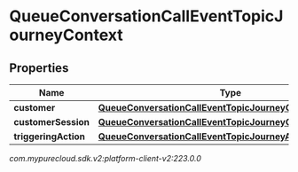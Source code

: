 # QueueConversationCallEventTopicJourneyContext


## Properties

| Name | Type | Description | Notes |
| ------------ | ------------- | ------------- | ------------- |
| **customer** | [**QueueConversationCallEventTopicJourneyCustomer**](QueueConversationCallEventTopicJourneyCustomer) |  |  [optional] |
| **customerSession** | [**QueueConversationCallEventTopicJourneyCustomerSession**](QueueConversationCallEventTopicJourneyCustomerSession) |  |  [optional] |
| **triggeringAction** | [**QueueConversationCallEventTopicJourneyAction**](QueueConversationCallEventTopicJourneyAction) |  |  [optional] |




_com.mypurecloud.sdk.v2:platform-client-v2:223.0.0_
